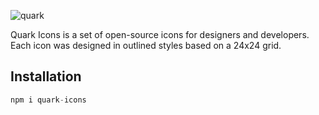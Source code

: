![quark](https://user-images.githubusercontent.com/28647820/188637641-10c6d7c8-02db-46f0-a7e2-f4566def20ca.png)

Quark Icons is a set of open-source icons for designers and developers. Each icon was designed in outlined styles based on a 24x24 grid.

## Installation

```jsx
npm i quark-icons
```
